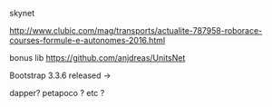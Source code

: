 
skynet

http://www.clubic.com/mag/transports/actualite-787958-roborace-courses-formule-e-autonomes-2016.html

bonus lib
https://github.com/anjdreas/UnitsNet


Bootstrap 3.3.6 released -> 



dapper? petapoco ? etc ?
